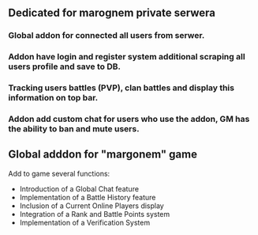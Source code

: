 ## Dedicated for marognem private serwera
### Global addon for connected all users from serwer. 
### Addon have login and register system additional scraping all users profile and save to DB.
### Tracking users battles (PVP), clan battles and display this information on top bar.
### Addon add custom chat for users who use the addon, GM has the ability to ban and mute users.

## Global adddon for "margonem" game
Add to game several functions:
+ Introduction of a Global Chat feature
+ Implementation of a Battle History feature
+ Inclusion of a Current Online Players display
+ Integration of a Rank and Battle Points system
+ Implementation of a Verification System
